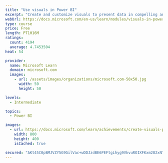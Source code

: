 ```yaml
---
title: "Use visuals in Power BI"
excerpt: "Create and customize visuals to present data in compelling and insightful ways."
webUrl: https://docs.microsoft.com/en-us/learn/modules/visuals-in-power-bi/
type: course
price: Free
length: PT1H16M
ratings:
  count: 4194
  average: 4.7453504
heat: 54

provider:
  name: Microsoft Learn
  domain: microsoft.com
  images:
    - url: /assets/images/organizations/microsoft.com-50x50.jpg
      width: 50
      height: 50

levels:
  - Intermediate

topics:
  - Power BI

images:
  - url: https://docs.microsoft.com/learn/achievements/create-visuals-power-bi-desktop-social.png
    width: 800
    height: 400
    isCached: true

secured: "AKt45C0pBMJVZY5G9GilVac+wDDJzdBE6PEFtgLhyg9VkvuROIXFKxm282xNTcgksvyOmnagU+tKHWjSV2ur+jMIjzroCBRNOF6WEoDEOBKdbdiD/33TmiXefRmZET5QifwvJUAlj05xzaN/3DvKi8FPeS41VyqoEvA0vskVNLmt0Pn2TeDcBk03PYu2O/ALBTdwIcBnxGSVSPtG5+iwX2SYy0sOCvMV6zAUSGX5X6hruhRSL+JpZ1LpuO23dcYzCAl5RB2XLL0M1U9FzEt5uzxW6DbgZSLASllB9AJRLPxFOwHOwwGIGd/oC1PIPkVKkUXHskpNXt107yw5Dd7yZQfXexUk+Dwj+qla4bDv45fc63iXTB322uXUPsiCyGcoJCAi5uVnbcx3vILPW2zb8nsdExsCXACdVY8TOGXXU34=;g7icFkWCgyBYg16ykgLbVg=="
---
```


